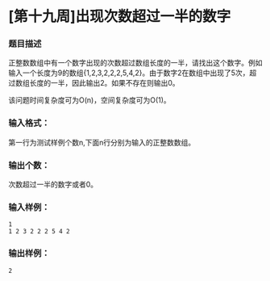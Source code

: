 # [第十九周]出现次数超过一半的数字

### 题目描述
正整数数组中有一个数字出现的次数超过数组长度的一半，请找出这个数字。例如输入一个长度为9的数组{1,2,3,2,2,2,5,4,2}。由于数字2在数组中出现了5次，超过数组长度的一半，因此输出2。如果不存在则输出0。

该问题时间复杂度可为O(n)，空间复杂度可为O(1)。

### 输入格式：
第一行为测试样例个数n,下面n行分别为输入的正整数数组。

### 输出个数：
次数超过一半的数字或者0。

### 输入样例：
```
1
1 2 3 2 2 2 5 4 2
```

### 输出样例：
```
2
```